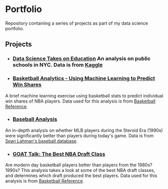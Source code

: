 # Portfolio

Repository containing a series of projects as part of my data science portfolio.



## Projects

- ### [Data Science Takes on Education](https://github.com/osanchez2323/Portfolio/blob/master/Data%20Science%20Takes%20on%20Education/Data%20Science%20Takes%20on%20Education.ipynb) An analysis on public schools in NYC. Data is from [Kaggle](https://www.kaggle.com/passnyc/data-science-for-good)
- ### [Basketball Analytics - Using Machine Learning to Predict Win Shares](https://towardsdatascience.com/basketball-analytics-predicting-win-shares-533bc1503094)
A brief machine learning exercise using basketball stats to predict individual win shares of NBA players. Data used for this analysis is from [Basketball Reference](https://www.basketball-reference.com).
- ### [Baseball Analysis](https://github.com/osanchez2323/Portfolio/blob/master/Baseball%20Analysis/Baseball%20Analysis%20Notebook.ipynb)
An in-depth analysis on whether MLB players during the Steroid Era (1990s) were significantly better than players during today's game. Data is from [Sean Lahman's baseball database](http://www.seanlahman.com/baseball-database.html).

- ### [GOAT Talk: The Best NBA Draft Class](https://github.com/osanchez2323/Portfolio/blob/master/NBA%20Draft%20Analysis/NBA%20Draft%20Analysis.ipynb)
Are modern day basketball players better than players from the 1980s? 1990s? This analysis takes a look at some of the best NBA draft classes, and determines which draft produced the best players. Data used for this analysis is from [Basketball Reference](https://www.basketball-reference.com).